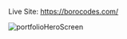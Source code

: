Live Site: https://borocodes.com/




![portfolioHeroScreen](https://user-images.githubusercontent.com/83019759/154818100-86912fea-4fd9-4d6d-b087-6d10b471baf6.png)
